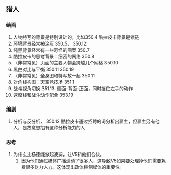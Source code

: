 ## 猎人
### 绘画
1. 人物特写的背景是特别设计的，比如350.4 酷拉皮卡背景是锁链
2. 环境背景经常被涂灰 350.5， 350.12
3. 纯黑背景经常有一些奇怪的图案 350.7
4. 酷拉皮卡的思考背景：细密的网络 350.8
5. （非常常见）页面的主要人物会跨越几个网格 350.10
6. 黑白对比与平衡 350.11 350.19
7. （非常常见）全身图和特写放一起 350.11
8. 对角线构图：天空竞技场 351.1
9. 战斗视角切换 351.13: 侧面-背面-正面，同时挡住左手的动作
10. 速度线和战斗动作配合 353.19

### 编剧
1. 分析与反分析， 350.12 酷拉皮卡通过招聘的词分析出雇主，但雇主另有他人，是故意想招有这种分析能力的人

### 思考
1. 为什么比杨德能掀起波澜，让V5和他们合伙。
   1. 因为他们通过媒体广播煽动了很多人，这导致V5如果要处理掉他们需要耗费很多财力人力。这体现出政体控制媒体的重要性。